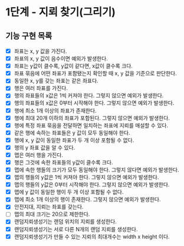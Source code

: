 # 1단계 - 지뢰 찾기(그리기)

## 기능 구현 목록

- [x] 좌표는 x, y 값을 가진다.
- [x] 좌표의 x, y 값이 음수이면 예외가 발생한다.
- [x] 좌표는 y값이 클수록, y값이 같다면, x값이 클수록 크다.
- [x] 좌표 묶음에 어떤 좌표가 포함됐는지 확인할 때 x, y 값을 기준으로 판단한다.
- [x] 동일한 x, y를 갖는 좌표는 같은 좌표다.
- [x] 행은 여러 좌표를 가진다.
- [x] 행의 좌표들의 x값은 1씩 커져야 한다. 그렇지 않으면 예외가 발생한다.
- [x] 행의 좌표들의 x값은 0부터 시작해야 한다. 그렇지 않으면 예외가 발생한다.
- [x] 행에 최소 1개 이상의 좌표가 존재한다.
- [x] 행에 최대 20개 이하의 좌표가 포함된다. 그렇지 않으면 예외가 발생한다.
- [x] 행에 특정 좌표 묶음을 전달하면 일치하는 좌표에 지뢰를 매설할 수 있다.
- [x] 같은 행에 속하는 좌표들은 y 값이 모두 동일해야 한다.
- [x] 행에 x, y 값이 동일한 좌표가 두 개 이상 포함될 수 없다.
- [x] 행의 y 좌표 값을 알 수 있다.
- [x] 맵은 여러 행을 가진다.
- [x] 행은 그것에 속한 좌표들의 y값이 클수록 크다.
- [x] 맵에 속한 행들의 크기가 모두 동일해야 한다. 그렇지 않다면 예외가 발생한다.
- [x] 맵의 행들의 y값은 1씩 커져야 한다. 그렇지 않으면 예외가 발생한다.
- [x] 맵의 행들의 y값은 0부터 시작해야 한다. 그렇지 않으면 예외가 발생한다.
- [x] 맵에 y 값이 동일한 행이 두 개 이상 포함될 수 없다.
- [x] 맵에 최소 1개 이상의 행이 존재한다. 그렇지 않으면 예외가 발생한다.
- [x] 안전지대, 지뢰는 좌표를 갖는다.
- [ ] 맵의 최대 크기는 20으로 제한한다.
- [x] 랜덤지뢰생성기는 랜덤 위치의 지뢰를 생성한다.
- [x] 랜덤지뢰생성기는 서로 다른 N개의 랜덤 지뢰를 생성한다.
- [x] 랜덤지뢰생성기가 만들 수 있는 지뢰의 최대개수는 width x height 이다.

